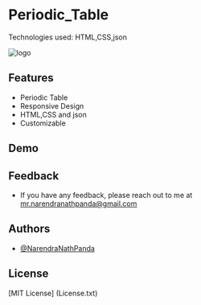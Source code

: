 # Periodic_Table
Technologies used: HTML,CSS,json


![logo]()

## Features
- Periodic Table
- Responsive Design
- HTML,CSS and json
- Customizable

## Demo


## Feedback
- If you have any feedback, please reach out to me at mr.narendranathpanda@gmail.com

## Authors
- [@NarendraNathPanda](https://github.com/NarendraNathPanda)

## License
[MIT License] (License.txt)